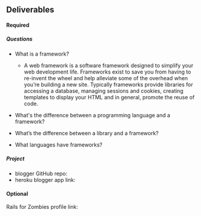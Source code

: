 ## Deliverables
#### Required
##### Questions
- What is a framework?  
    - A web framework is a software framework designed to simplify your web development life. Frameworks exist to save you from having to re-invent the wheel and help alleviate some of the overhead when you’re building a new site. Typically frameworks provide libraries for accessing a database, managing sessions and cookies, creating templates to display your HTML and in general, promote the reuse of code. 

- What's the difference between a programming language and a framework?
- What’s the difference between a library and a framework?
- What languages have frameworks?

##### Project
- blogger GitHub repo: 
- heroku blogger app link:

#### Optional
Rails for Zombies profile link:
